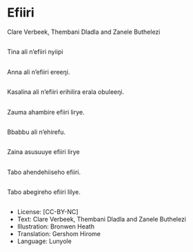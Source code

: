 # Efiiri
Clare Verbeek, Thembani
Dladla and Zanele
Buthelezi

##
Tina ali n’efiiri nyiipi


##
Anna ali n’efiiri ereeŋi.


##
Kasalina ali n’efiiri
erihilira erala obuleeŋi.


##
Zauma ahambire efiiri
lirye.


##
Bbabbu ali n’ehirefu.


##
Zaina asusuuye efiiri
lirye


##
Tabo ahendehiiseho
efiiri.


##
Tabo abegireho efiiri
lilye.


##
* License: [CC-BY-NC]
* Text: Clare Verbeek, Thembani Dladla and Zanele
Buthelezi
* Illustration: Bronwen Heath
* Translation: Gershom Hirome
* Language: Lunyole

